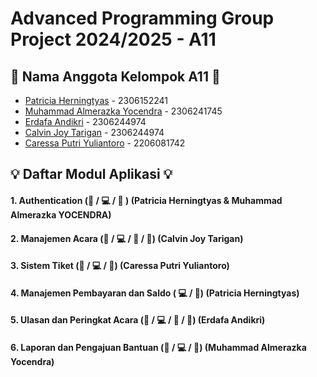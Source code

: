 # Advanced Programming Group Project 2024/2025 - A11

## 👥 Nama Anggota Kelompok A11 👥
* [Patricia Herningtyas](https://github.com/patriciatyas) - 2306152241
* [Muhammad Almerazka Yocendra](https://github.com/almerazka) - 2306241745
* [Erdafa Andikri](https://github.com/dafandikri) - 2306244974
* [Calvin Joy Tarigan](https://github.com/cjoyy) - 2306244974
* [Caressa Putri Yuliantoro](https://github.com/caressapy) - 2206081742

## 💡 Daftar Modul Aplikasi 💡
#### 1. Authentication (🙋 / 💻 / 🕺 ) (Patricia Herningtyas & Muhammad Almerazka YOCENDRA)
#### 2. Manajemen Acara (🙋 / 💻 / 🕺 / 👤) (Calvin Joy Tarigan)
#### 3. Sistem Tiket (🙋 / 💻 / 🕺) (Caressa Putri Yuliantoro)
#### 4. Manajemen Pembayaran dan Saldo ( 💻 / 🕺) (Patricia Herningtyas)
#### 5. Ulasan dan Peringkat Acara (🙋 / 💻 / 🕺 / 👤) (Erdafa Andikri)
#### 6. Laporan dan Pengajuan Bantuan (🙋 / 💻 / 🕺) (Muhammad Almerazka Yocendra)

